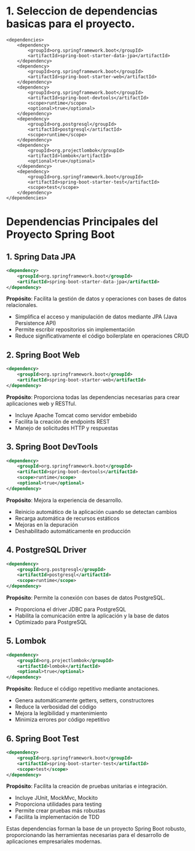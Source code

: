 # 1. Seleccion de dependencias basicas para el proyecto.

    <dependencies>
        <dependency>
            <groupId>org.springframework.boot</groupId>
            <artifactId>spring-boot-starter-data-jpa</artifactId> 
        </dependency>
        <dependency>
            <groupId>org.springframework.boot</groupId>
            <artifactId>spring-boot-starter-web</artifactId> 
        </dependency>
        <dependency>
            <groupId>org.springframework.boot</groupId>
            <artifactId>spring-boot-devtools</artifactId>
            <scope>runtime</scope>
            <optional>true</optional>
        </dependency>
        <dependency>
            <groupId>org.postgresql</groupId>
            <artifactId>postgresql</artifactId>
            <scope>runtime</scope>
        </dependency>
        <dependency>
            <groupId>org.projectlombok</groupId>
            <artifactId>lombok</artifactId>
            <optional>true</optional>
        </dependency>
        <dependency>
            <groupId>org.springframework.boot</groupId>
            <artifactId>spring-boot-starter-test</artifactId> 
            <scope>test</scope>
        </dependency>
    </dependencies>

# Dependencias Principales del Proyecto Spring Boot

## 1. Spring Data JPA
```xml
<dependency>
    <groupId>org.springframework.boot</groupId>
    <artifactId>spring-boot-starter-data-jpa</artifactId>
</dependency>
```
**Propósito**: Facilita la gestión de datos y operaciones con bases de datos relacionales.
- Simplifica el acceso y manipulación de datos mediante JPA (Java Persistence API)
- Permite escribir repositorios sin implementación
- Reduce significativamente el código boilerplate en operaciones CRUD

## 2. Spring Boot Web
```xml
<dependency>
    <groupId>org.springframework.boot</groupId>
    <artifactId>spring-boot-starter-web</artifactId>
</dependency>
```
**Propósito**: Proporciona todas las dependencias necesarias para crear aplicaciones web y RESTful.
- Incluye Apache Tomcat como servidor embebido
- Facilita la creación de endpoints REST
- Manejo de solicitudes HTTP y respuestas

## 3. Spring Boot DevTools
```xml
<dependency>
    <groupId>org.springframework.boot</groupId>
    <artifactId>spring-boot-devtools</artifactId>
    <scope>runtime</scope>
    <optional>true</optional>
</dependency>
```
**Propósito**: Mejora la experiencia de desarrollo.
- Reinicio automático de la aplicación cuando se detectan cambios
- Recarga automática de recursos estáticos
- Mejoras en la depuración
- Deshabilitado automáticamente en producción

## 4. PostgreSQL Driver
```xml
<dependency>
    <groupId>org.postgresql</groupId>
    <artifactId>postgresql</artifactId>
    <scope>runtime</scope>
</dependency>
```
**Propósito**: Permite la conexión con bases de datos PostgreSQL.
- Proporciona el driver JDBC para PostgreSQL
- Habilita la comunicación entre la aplicación y la base de datos
- Optimizado para PostgreSQL

## 5. Lombok
```xml
<dependency>
    <groupId>org.projectlombok</groupId>
    <artifactId>lombok</artifactId>
    <optional>true</optional>
</dependency>
```
**Propósito**: Reduce el código repetitivo mediante anotaciones.
- Genera automáticamente getters, setters, constructores
- Reduce la verbosidad del código
- Mejora la legibilidad y mantenimiento
- Minimiza errores por código repetitivo

## 6. Spring Boot Test
```xml
<dependency>
    <groupId>org.springframework.boot</groupId>
    <artifactId>spring-boot-starter-test</artifactId>
    <scope>test</scope>
</dependency>
```
**Propósito**: Facilita la creación de pruebas unitarias e integración.
- Incluye JUnit, MockMvc, Mockito
- Proporciona utilidades para testing
- Permite crear pruebas más robustas
- Facilita la implementación de TDD

Estas dependencias forman la base de un proyecto Spring Boot robusto, proporcionando las herramientas necesarias para el desarrollo de aplicaciones empresariales modernas.